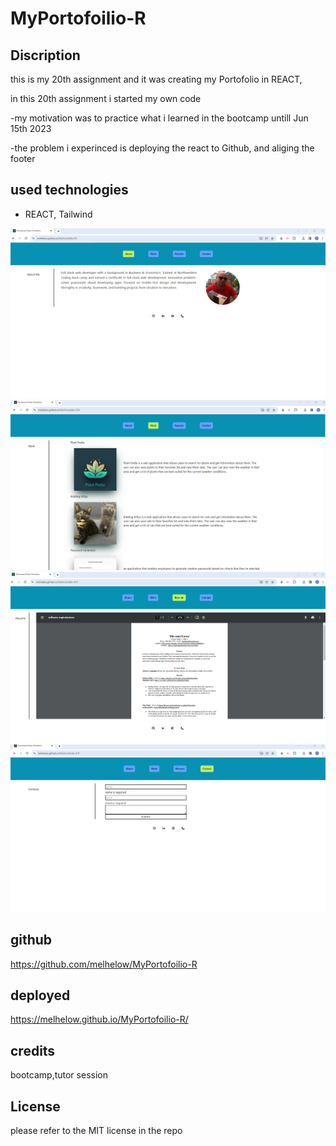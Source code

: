 # MyPortofoilio-R


## Discription

this is my 20th assignment and it was creating my Portofolio in REACT,

in this 20th assignment  i started my own code 

-my motivation was to practice what i learned in the bootcamp untill Jun 15th 2023

-the problem i experinced is deploying the react to Github, and aliging the footer

## used technologies

- REACT, Tailwind


![Getting Started](./src/images/react%201.png)
![Getting Started](./src/images/react%202.png)
![Getting Started](./src/images/react%203.png)
![Getting Started](./src/images/react%204.png)

## github 
https://github.com/melhelow/MyPortofoilio-R

## deployed
https://melhelow.github.io/MyPortofoilio-R/


## credits

bootcamp,tutor session



## License

please refer to the MIT license in the repo